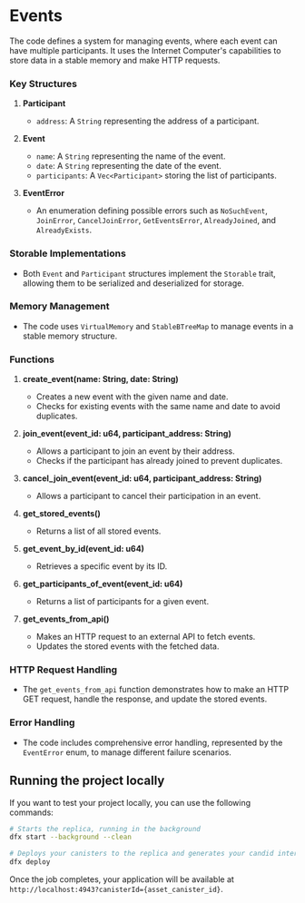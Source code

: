 # Events

The code defines a system for managing events, where each event can have multiple participants. It uses the Internet Computer's capabilities to store data in a stable memory and make HTTP requests.

### Key Structures

1. **Participant**

    - `address`: A `String` representing the address of a participant.

2. **Event**

    - `name`: A `String` representing the name of the event.
    - `date`: A `String` representing the date of the event.
    - `participants`: A `Vec<Participant>` storing the list of participants.

3. **EventError**
    - An enumeration defining possible errors such as `NoSuchEvent`, `JoinError`, `CancelJoinError`, `GetEventsError`, `AlreadyJoined`, and `AlreadyExists`.

### Storable Implementations

-   Both `Event` and `Participant` structures implement the `Storable` trait, allowing them to be serialized and deserialized for storage.

### Memory Management

-   The code uses `VirtualMemory` and `StableBTreeMap` to manage events in a stable memory structure.

### Functions

1. **create_event(name: String, date: String)**

    - Creates a new event with the given name and date.
    - Checks for existing events with the same name and date to avoid duplicates.

2. **join_event(event_id: u64, participant_address: String)**

    - Allows a participant to join an event by their address.
    - Checks if the participant has already joined to prevent duplicates.

3. **cancel_join_event(event_id: u64, participant_address: String)**

    - Allows a participant to cancel their participation in an event.

4. **get_stored_events()**

    - Returns a list of all stored events.

5. **get_event_by_id(event_id: u64)**

    - Retrieves a specific event by its ID.

6. **get_participants_of_event(event_id: u64)**

    - Returns a list of participants for a given event.

7. **get_events_from_api()**
    - Makes an HTTP request to an external API to fetch events.
    - Updates the stored events with the fetched data.

### HTTP Request Handling

-   The `get_events_from_api` function demonstrates how to make an HTTP GET request, handle the response, and update the stored events.

### Error Handling

-   The code includes comprehensive error handling, represented by the `EventError` enum, to manage different failure scenarios.

## Running the project locally

If you want to test your project locally, you can use the following commands:

```bash
# Starts the replica, running in the background
dfx start --background --clean

# Deploys your canisters to the replica and generates your candid interface
dfx deploy
```

Once the job completes, your application will be available at `http://localhost:4943?canisterId={asset_canister_id}`.
